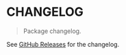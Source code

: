 # CHANGELOG

> Package changelog.

See [GitHub Releases](https://github.com/stdlib-js/stats-base-snanvarianceyc/releases) for the changelog.